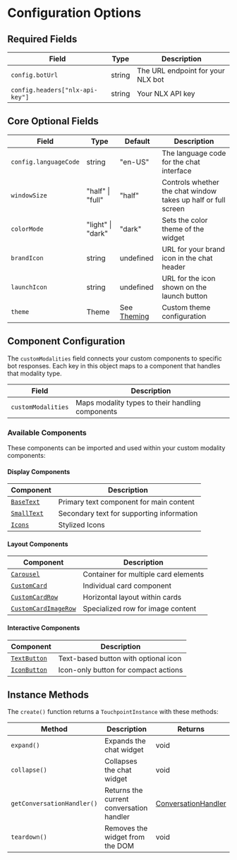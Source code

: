 # Configuration Options

## Required Fields

| Field                           | Type   | Description                       |
|---------------------------------|--------|-----------------------------------|
| `config.botUrl`                 | string | The URL endpoint for your NLX bot |
| `config.headers["nlx-api-key"]` | string | Your NLX API key                  |

## Core Optional Fields

| Field                 | Type              | Default                               | Description                                                   |
|-----------------------|-------------------|---------------------------------------|---------------------------------------------------------------|
| `config.languageCode` | string            | "en-US"                               | The language code for the chat interface                      |
| `windowSize`          | "half" \| "full"  | "half"                                | Controls whether the chat window takes up half or full screen |
| `colorMode`           | "light" \| "dark" | "dark"                                | Sets the color theme of the widget                            |
| `brandIcon`           | string            | undefined                             | URL for your brand icon in the chat header                    |
| `launchIcon`          | string            | undefined                             | URL for the icon shown on the launch button                   |
| `theme`               | Theme             | See [Theming](/touchpoint-ui-theming) | Custom theme configuration                                    |

## Component Configuration

The `customModalities` field connects your custom components to specific bot responses. Each key in this object maps to a component that handles that modality type.

| Field               | Description                                     |
|----------------------------|-------------------------------------------------|
| `customModalities` | Maps modality types to their handling components |

### Available Components

These components can be imported and used within your custom modality components:

#### Display Components

| Component   |   Description                               |
|--------------|-------------------------------------------|
| [`BaseText`](/touchpoint-Typography)    |   Primary text component for main content   |
| [`SmallText`](/touchpoint-Typography)   |  Secondary text for supporting information |
| [`Icons`](/touchpoint-Icons) | Stylized Icons |

#### Layout Components
| Component            |  Description                          |
|----------------------|---------------------------------------|
| [`Carousel`](/touchpoint-CustomCards)          |  Container for multiple card elements |
| [`CustomCard`](/touchpoint-CustomCards)         |  Individual card component            |
| [`CustomCardRow`](/touchpoint-CustomCards)      |  Horizontal layout within cards       |
| [`CustomCardImageRow`](/touchpoint-CustomCards) |  Specialized row for image content    |

#### Interactive Components

| Component    | Description                          |
|--------------|--------------------------------------|
| [`TextButton`](/touchpoint-Buttons) | Text-based button with optional icon |
| [`IconButton`](/touchpoint-Buttons) | Icon-only button for compact actions |

## Instance Methods

The `create()` function returns a `TouchpointInstance` with these methods:

| Method                     | Description                              | Returns             |
|----------------------------|------------------------------------------|---------------------|
| `expand()`                 | Expands the chat widget                  | void                |
| `collapse()`               | Collapses the chat widget                | void                |
| `getConversationHandler()` | Returns the current conversation handler | [ConversationHandler](/headless-api-reference#interface-conversationhandler) |
| `teardown()`               | Removes the widget from the DOM          | void                |
